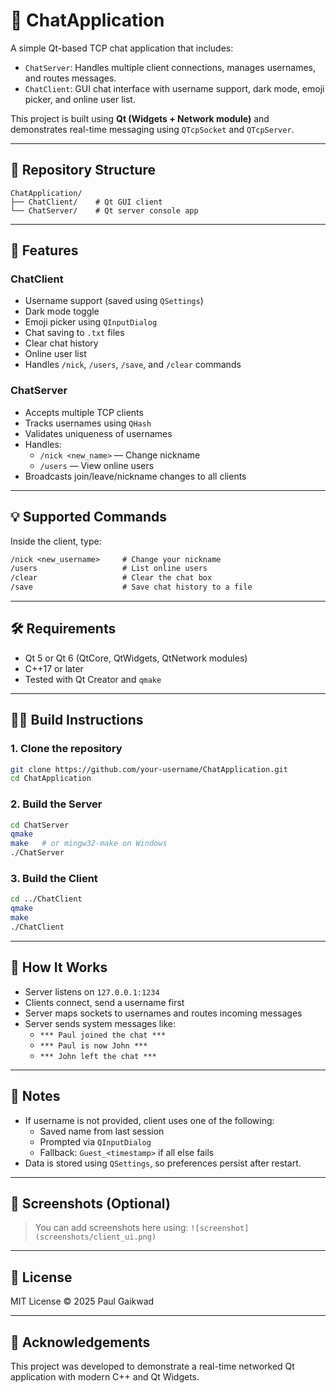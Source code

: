# 💬 ChatApplication

A simple Qt-based TCP chat application that includes:

- `ChatServer`: Handles multiple client connections, manages usernames, and routes messages.
- `ChatClient`: GUI chat interface with username support, dark mode, emoji picker, and online user list.

This project is built using **Qt (Widgets + Network module)** and demonstrates real-time messaging using `QTcpSocket` and `QTcpServer`.

---

## 📁 Repository Structure

```
ChatApplication/
├── ChatClient/    # Qt GUI client
└── ChatServer/    # Qt server console app
```

---

## 🚀 Features

### ChatClient
- Username support (saved using `QSettings`)
- Dark mode toggle
- Emoji picker using `QInputDialog`
- Chat saving to `.txt` files
- Clear chat history
- Online user list
- Handles `/nick`, `/users`, `/save`, and `/clear` commands

### ChatServer
- Accepts multiple TCP clients
- Tracks usernames using `QHash`
- Validates uniqueness of usernames
- Handles:
  - `/nick <new_name>` — Change nickname
  - `/users` — View online users
- Broadcasts join/leave/nickname changes to all clients

---

## 💡 Supported Commands

Inside the client, type:

```txt
/nick <new_username>     # Change your nickname
/users                   # List online users
/clear                   # Clear the chat box
/save                    # Save chat history to a file
```

---

## 🛠️ Requirements

- Qt 5 or Qt 6 (QtCore, QtWidgets, QtNetwork modules)
- C++17 or later
- Tested with Qt Creator and `qmake`

---

## 🧑‍💻 Build Instructions

### 1. Clone the repository

```bash
git clone https://github.com/your-username/ChatApplication.git
cd ChatApplication
```

### 2. Build the Server

```bash
cd ChatServer
qmake
make   # or mingw32-make on Windows
./ChatServer
```

### 3. Build the Client

```bash
cd ../ChatClient
qmake
make
./ChatClient
```

---

## 🧪 How It Works

- Server listens on `127.0.0.1:1234`
- Clients connect, send a username first
- Server maps sockets to usernames and routes incoming messages
- Server sends system messages like:
  - `*** Paul joined the chat ***`
  - `*** Paul is now John ***`
  - `*** John left the chat ***`

---

## 📝 Notes

- If username is not provided, client uses one of the following:
  - Saved name from last session
  - Prompted via `QInputDialog`
  - Fallback: `Guest_<timestamp>` if all else fails
- Data is stored using `QSettings`, so preferences persist after restart.

---

## 📸 Screenshots (Optional)

> You can add screenshots here using:
> `![screenshot](screenshots/client_ui.png)`

---

## 📄 License

MIT License © 2025 Paul Gaikwad

---

## 🙌 Acknowledgements

This project was developed to demonstrate a real-time networked Qt application with modern C++ and Qt Widgets.
